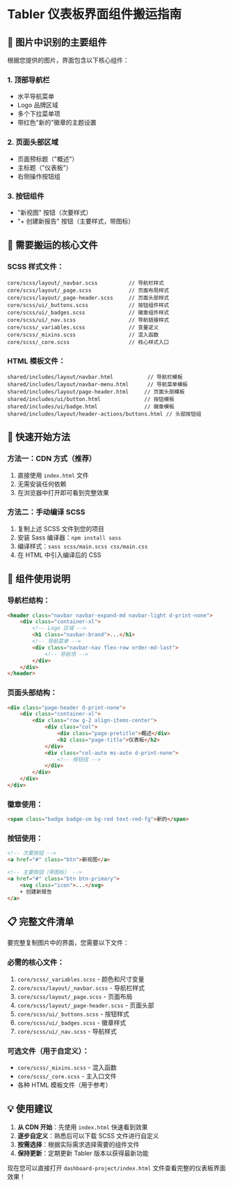 # Tabler 仪表板界面组件搬运指南

## 🎯 图片中识别的主要组件

根据您提供的图片，界面包含以下核心组件：

### 1. **顶部导航栏**
- 水平导航菜单
- Logo 品牌区域
- 多个下拉菜单项
- 带红色"新的"徽章的主题设置

### 2. **页面头部区域**
- 页面预标题（"概述"）
- 主标题（"仪表板"）
- 右侧操作按钮组

### 3. **按钮组件**
- "新视图" 按钮（次要样式）
- "+ 创建新报告" 按钮（主要样式，带图标）

## 📁 需要搬运的核心文件

### SCSS 样式文件：
```
core/scss/layout/_navbar.scss          // 导航栏样式
core/scss/layout/_page.scss            // 页面布局样式
core/scss/layout/_page-header.scss     // 页面头部样式
core/scss/ui/_buttons.scss             // 按钮组件样式
core/scss/ui/_badges.scss              // 徽章组件样式
core/scss/ui/_nav.scss                 // 导航链接样式
core/scss/_variables.scss              // 变量定义
core/scss/_mixins.scss                 // 混入函数
core/scss/_core.scss                   // 核心样式入口
```

### HTML 模板文件：
```
shared/includes/layout/navbar.html           // 导航栏模板
shared/includes/layout/navbar-menu.html      // 导航菜单模板
shared/includes/layout/page-header.html     // 页面头部模板
shared/includes/ui/button.html              // 按钮模板
shared/includes/ui/badge.html               // 徽章模板
shared/includes/layout/header-actions/buttons.html // 头部按钮组
```

## 🚀 快速开始方法

### 方法一：CDN 方式（推荐）
1. 直接使用 `index.html` 文件
2. 无需安装任何依赖
3. 在浏览器中打开即可看到完整效果

### 方法二：手动编译 SCSS
1. 复制上述 SCSS 文件到您的项目
2. 安装 Sass 编译器：`npm install sass`
3. 编译样式：`sass scss/main.scss css/main.css`
4. 在 HTML 中引入编译后的 CSS

## 🎨 组件使用说明

### 导航栏结构：
```html
<header class="navbar navbar-expand-md navbar-light d-print-none">
    <div class="container-xl">
        <!-- Logo 区域 -->
        <h1 class="navbar-brand">...</h1>
        <!-- 导航菜单 -->
        <div class="navbar-nav flex-row order-md-last">
            <!-- 导航项 -->
        </div>
    </div>
</header>
```

### 页面头部结构：
```html
<div class="page-header d-print-none">
    <div class="container-xl">
        <div class="row g-2 align-items-center">
            <div class="col">
                <div class="page-pretitle">概述</div>
                <h2 class="page-title">仪表板</h2>
            </div>
            <div class="col-auto ms-auto d-print-none">
                <!-- 按钮组 -->
            </div>
        </div>
    </div>
</div>
```

### 徽章使用：
```html
<span class="badge badge-sm bg-red text-red-fg">新的</span>
```

### 按钮使用：
```html
<!-- 次要按钮 -->
<a href="#" class="btn">新视图</a>

<!-- 主要按钮（带图标） -->
<a href="#" class="btn btn-primary">
    <svg class="icon">...</svg>
    + 创建新报告
</a>
```

## 📋 完整文件清单

要完整复制图片中的界面，您需要以下文件：

### 必需的核心文件：
1. `core/scss/_variables.scss` - 颜色和尺寸变量
2. `core/scss/layout/_navbar.scss` - 导航栏样式
3. `core/scss/layout/_page.scss` - 页面布局
4. `core/scss/layout/_page-header.scss` - 页面头部
5. `core/scss/ui/_buttons.scss` - 按钮样式
6. `core/scss/ui/_badges.scss` - 徽章样式
7. `core/scss/ui/_nav.scss` - 导航样式

### 可选文件（用于自定义）：
- `core/scss/_mixins.scss` - 混入函数
- `core/scss/_core.scss` - 主入口文件
- 各种 HTML 模板文件（用于参考）

## 💡 使用建议

1. **从 CDN 开始**：先使用 `index.html` 快速看到效果
2. **逐步自定义**：熟悉后可以下载 SCSS 文件进行自定义
3. **按需选择**：根据实际需求选择需要的组件文件
4. **保持更新**：定期更新 Tabler 版本以获得最新功能

现在您可以直接打开 `dashboard-project/index.html` 文件查看完整的仪表板界面效果！
